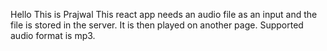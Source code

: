 Hello This is Prajwal
This react app needs an audio file as an input and the file is stored in the server.
It is then played on another page.
Supported audio format is mp3.
